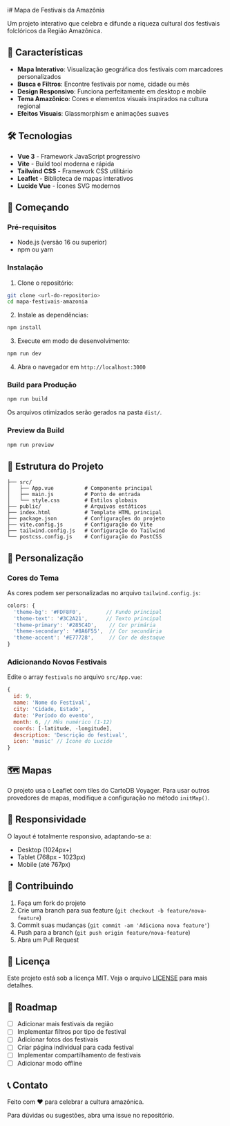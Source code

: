 i# Mapa de Festivais da Amazônia

Um projeto interativo que celebra e difunde a riqueza cultural dos festivais folclóricos da Região Amazônica.

## 🌟 Características

- **Mapa Interativo**: Visualização geográfica dos festivais com marcadores personalizados
- **Busca e Filtros**: Encontre festivais por nome, cidade ou mês
- **Design Responsivo**: Funciona perfeitamente em desktop e mobile
- **Tema Amazônico**: Cores e elementos visuais inspirados na cultura regional
- **Efeitos Visuais**: Glassmorphism e animações suaves

## 🛠️ Tecnologias

- **Vue 3** - Framework JavaScript progressivo
- **Vite** - Build tool moderna e rápida
- **Tailwind CSS** - Framework CSS utilitário
- **Leaflet** - Biblioteca de mapas interativos
- **Lucide Vue** - Ícones SVG modernos

## 🚀 Começando

### Pré-requisitos

- Node.js (versão 16 ou superior)
- npm ou yarn

### Instalação

1. Clone o repositório:
```bash
git clone <url-do-repositorio>
cd mapa-festivais-amazonia
```

2. Instale as dependências:
```bash
npm install
```

3. Execute em modo de desenvolvimento:
```bash
npm run dev
```

4. Abra o navegador em `http://localhost:3000`

### Build para Produção

```bash
npm run build
```

Os arquivos otimizados serão gerados na pasta `dist/`.

### Preview da Build

```bash
npm run preview
```

## 📁 Estrutura do Projeto

```
├── src/
│   ├── App.vue          # Componente principal
│   ├── main.js          # Ponto de entrada
│   └── style.css        # Estilos globais
├── public/              # Arquivos estáticos
├── index.html           # Template HTML principal
├── package.json         # Configurações do projeto
├── vite.config.js       # Configuração do Vite
├── tailwind.config.js   # Configuração do Tailwind
└── postcss.config.js    # Configuração do PostCSS
```

## 🎨 Personalização

### Cores do Tema

As cores podem ser personalizadas no arquivo `tailwind.config.js`:

```javascript
colors: {
  'theme-bg': '#FDF8F0',        // Fundo principal
  'theme-text': '#3C2A21',      // Texto principal
  'theme-primary': '#285C4D',    // Cor primária
  'theme-secondary': '#8A6F55',  // Cor secundária
  'theme-accent': '#E77728',     // Cor de destaque
}
```

### Adicionando Novos Festivais

Edite o array `festivals` no arquivo `src/App.vue`:

```javascript
{
  id: 9,
  name: 'Nome do Festival',
  city: 'Cidade, Estado',
  date: 'Período do evento',
  month: 6, // Mês numérico (1-12)
  coords: [-latitude, -longitude],
  description: 'Descrição do festival',
  icon: 'music' // Ícone do Lucide
}
```

## 🗺️ Mapas

O projeto usa o Leaflet com tiles do CartoDB Voyager. Para usar outros provedores de mapas, modifique a configuração no método `initMap()`.

## 📱 Responsividade

O layout é totalmente responsivo, adaptando-se a:
- Desktop (1024px+)
- Tablet (768px - 1023px)
- Mobile (até 767px)

## 🤝 Contribuindo

1. Faça um fork do projeto
2. Crie uma branch para sua feature (`git checkout -b feature/nova-feature`)
3. Commit suas mudanças (`git commit -am 'Adiciona nova feature'`)
4. Push para a branch (`git push origin feature/nova-feature`)
5. Abra um Pull Request

## 📄 Licença

Este projeto está sob a licença MIT. Veja o arquivo [LICENSE](LICENSE) para mais detalhes.

## 🎯 Roadmap

- [ ] Adicionar mais festivais da região
- [ ] Implementar filtros por tipo de festival
- [ ] Adicionar fotos dos festivais
- [ ] Criar página individual para cada festival
- [ ] Implementar compartilhamento de festivais
- [ ] Adicionar modo offline

## 📞 Contato

Feito com ❤️ para celebrar a cultura amazônica.

Para dúvidas ou sugestões, abra uma issue no repositório.